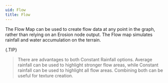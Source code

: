 ```yaml
---
uid: Flow
title: Flow
---
```


The Flow Map can be used to create flow data at any point in the graph, rather than relying on an Erosion node output. The Flow map simulates rainfall and water accumulation on the terrain.

{.TIP} 
> There are advantages to both Constant Rainfall options. Average rainfall can be used to highlight stronger flow areas, while Constant rainfall can be used to highlight all flow areas. Combining both can be useful for texture creation.

